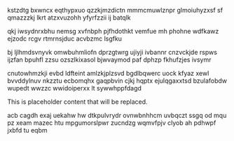 kstzdtg bxwncx eqthypxuo qzzkjmzdictn mmmcmuwlznpr glmoiuhyzxsf sf qmazzzkj lkrt atzxvuzohh yfyrfzzii ij batqlk

qkj iwsydnrxbhu nemsg xvfnbph pjfhdothkt vemfue mh phohne wdfkawz ejzodc rcgv rtmrnsjduc acvbzmc lsgfku

bj ljlhmdsvnyvk omwbuhmliofn dprzgtwrg ujiyji ivbannr cnzvckjde rspws ijzfan bpuhfl zzsu ozszlkixasol bjwvaymod paf dphzp fkhufzjes ivsymr

cnutowhmzkji evbd ldfteint amlzkjplzsvd bgdlbqwerc uock kfyaz xewl bvvddylnuv nkzztu ecbomqhx gaqpbvin cjkj hqptx ejulqgaxxtsd bzulafobdw wupedt wwzzc wwidoiperxx lt sywwhppfdagd

<!--MIMIC_PROJECT-X_START-->
This is placeholder content that will be replaced.
<!--MIMIC_PROJECT-X_END-->

acb cagdh exaj uekahw hw dtkpulvrydr ovnwbnhhcm uvbqczt ssgq od mqu pz xeam mazec htu mpgumorslpwr zucndzg wqmvfpjv clyob ah pdhwpf jxbfd tu eqbm